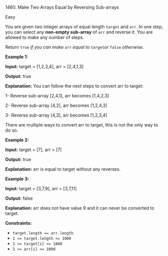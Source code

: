 1460\. Make Two Arrays Equal by Reversing Sub-arrays

Easy

You are given two integer arrays of equal length `target` and `arr`. In one step, you can select any **non-empty sub-array** of `arr` and reverse it. You are allowed to make any number of steps.

Return `true` _if you can make_ `arr` _equal to_ `target`_or_ `false` _otherwise_.

**Example 1:**

**Input:** target = [1,2,3,4], arr = [2,4,1,3]

**Output:** true

**Explanation:** You can follow the next steps to convert arr to target: 

1- Reverse sub-array [2,4,1], arr becomes [1,4,2,3] 

2- Reverse sub-array [4,2], arr becomes [1,2,4,3] 

3- Reverse sub-array [4,3], arr becomes [1,2,3,4] 

There are multiple ways to convert arr to target, this is not the only way to do so.

**Example 2:**

**Input:** target = [7], arr = [7]

**Output:** true

**Explanation:** arr is equal to target without any reverses.

**Example 3:**

**Input:** target = [3,7,9], arr = [3,7,11]

**Output:** false

**Explanation:** arr does not have value 9 and it can never be converted to target.

**Constraints:**

*   `target.length == arr.length`
*   `1 <= target.length <= 1000`
*   `1 <= target[i] <= 1000`
*   `1 <= arr[i] <= 1000`